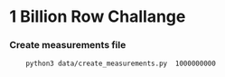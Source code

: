 # 1 Billion Row Challange 





### Create measurements file

```bash
    python3 data/create_measurements.py  1000000000
```